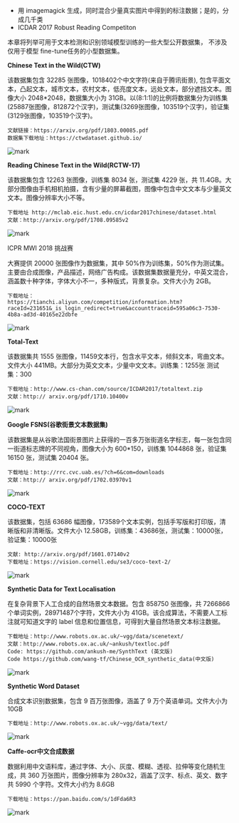 
- 用 imagemagick 生成，同时混合少量真实图片中得到的标注数据；是的，分成几千类
- ICDAR 2017 Robust Reading Competiton





本章将列举可用于文本检测和识别领域模型训练的一些大型公开数据集， 不涉及仅用于模型 fine-tune任务的小型数据集。

**Chinese Text in the Wild(CTW)**

该数据集包含 32285 张图像，1018402个中文字符(来自于腾讯街景), 包含平面文本，凸起文本，城市文本，农村文本，低亮度文本，远处文本，部分遮挡文本。图像大小 2048*2048，数据集大小为 31GB。以(8:1:1)的比例将数据集分为训练集(25887张图像，812872个汉字)，测试集(3269张图像，103519个汉字)，验证集(3129张图像，103519个汉字)。

```text
文献链接：https://arxiv.org/pdf/1803.00085.pdf
数据集下载地址：https://ctwdataset.github.io/
```

![mark](http://images.iterate.site/blog/image/20190729/vCa9xAEOWBLW.png?imageslim)

**Reading Chinese Text in the Wild(RCTW-17)**

该数据集包含 12263 张图像，训练集 8034 张，测试集 4229 张，共 11.4GB。大部分图像由手机相机拍摄，含有少量的屏幕截图，图像中包含中文文本与少量英文文本。图像分辨率大小不等。

```text
下载地址 http://mclab.eic.hust.edu.cn/icdar2017chinese/dataset.html
文献：http://arxiv.org/pdf/1708.09585v2
```

![mark](http://images.iterate.site/blog/image/20190729/GRXRQAlxdKko.png?imageslim)

ICPR MWI 2018 挑战赛

大赛提供 20000 张图像作为数据集，其中 50%作为训练集，50%作为测试集。主要由合成图像，产品描述，网络广告构成。该数据集数据量充分，中英文混合，涵盖数十种字体，字体大小不一，多种版式，背景复杂。文件大小为 2GB。

```text
下载地址：
https://tianchi.aliyun.com/competition/information.htm?raceId=231651&_is_login_redirect=true&accounttraceid=595a06c3-7530-4b8a-ad3d-40165e22dbfe
```

![mark](http://images.iterate.site/blog/image/20190729/STqQ9rlsUoqA.png?imageslim)

**Total-Text**

该数据集共 1555 张图像，11459文本行，包含水平文本，倾斜文本，弯曲文本。文件大小 441MB。大部分为英文文本，少量中文文本。训练集：1255张 测试集：300

```text
下载地址：http://www.cs-chan.com/source/ICDAR2017/totaltext.zip
文献：http:// arxiv.org/pdf/1710.10400v
```

![mark](http://images.iterate.site/blog/image/20190729/GELp03TVl3l6.png?imageslim)

**Google FSNS(谷歌街景文本数据集)**

该数据集是从谷歌法国街景图片上获得的一百多万张街道名字标志，每一张包含同一街道标志牌的不同视角，图像大小为 600*150，训练集 1044868 张，验证集 16150 张，测试集 20404 张。

```text
下载地址：http://rrc.cvc.uab.es/?ch=6&com=downloads
文献：http:// arxiv.org/pdf/1702.03970v1
```

![mark](http://images.iterate.site/blog/image/20190729/ssviMaqHMz34.png?imageslim)

**COCO-TEXT**

该数据集，包括 63686 幅图像，173589个文本实例，包括手写版和打印版，清晰版和非清晰版。文件大小 12.58GB，训练集：43686张，测试集：10000张，验证集：10000张

```text
文献: http://arxiv.org/pdf/1601.07140v2
下载地址：https://vision.cornell.edu/se3/coco-text-2/
```

![mark](http://images.iterate.site/blog/image/20190729/hYRpCrBp0iRV.png?imageslim)

**Synthetic Data for Text Localisation**

在复杂背景下人工合成的自然场景文本数据。包含 858750 张图像，共 7266866 个单词实例，28971487个字符，文件大小为 41GB。该合成算法，不需要人工标注就可知道文字的 label 信息和位置信息，可得到大量自然场景文本标注数据。

```text
下载地址：http://www.robots.ox.ac.uk/~vgg/data/scenetext/
文献：http://www.robots.ox.ac.uk/~ankush/textloc.pdf
Code: https://github.com/ankush-me/SynthText (英文版)
Code https://github.com/wang-tf/Chinese_OCR_synthetic_data(中文版)
```

![mark](http://images.iterate.site/blog/image/20190729/iGqdQBqqLfbd.png?imageslim)

**Synthetic Word Dataset**

合成文本识别数据集，包含 9 百万张图像，涵盖了 9 万个英语单词。文件大小为 10GB

```text
下载地址：http://www.robots.ox.ac.uk/~vgg/data/text/
```

![mark](http://images.iterate.site/blog/image/20190729/NKhGJC0aeMuL.png?imageslim)

**Caffe-ocr中文合成数据**

数据利用中文语料库，通过字体、大小、灰度、模糊、透视、拉伸等变化随机生成，共 360 万张图片，图像分辨率为 280x32，涵盖了汉字、标点、英文、数字共 5990 个字符。文件大小约为 8.6GB

```text
下载地址：https://pan.baidu.com/s/1dFda6R3
```

![mark](http://images.iterate.site/blog/image/20190729/iPno02SDV2Ar.png?imageslim)
